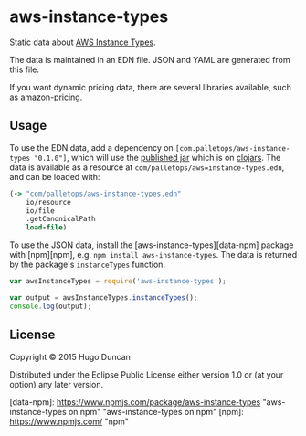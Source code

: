 # aws-instance-types

Static data about [AWS Instance Types][aws-instance-types].

The data is maintained in an EDN file.  JSON and YAML are generated
from this file.

If you want dynamic pricing data, there are several libraries
available, such as [amazon-pricing][amazon-pricing].

## Usage

To use the EDN data, add a dependency on
`[com.palletops/aws-instance-types "0.1.0"]`, which will use the
[published jar][data-edn] which is on [clojars][clojars].  The data is available
as a resource at `com/palletops/aws=instance-types.edn`, and can be loaded with:

```clj
(-> "com/palletops/aws-instance-types.edn"
    io/resource
    io/file
    .getCanonicalPath
    load-file)
```

To use the JSON data, install the [aws-instance-types][data-npm]
package with [npm][npm], e.g. `npm install aws-instance-types`.  The
data is returned by the package's `instanceTypes` function.

```js
var awsInstanceTypes = require('aws-instance-types');

var output = awsInstanceTypes.instanceTypes();
console.log(output);
```

## License

Copyright © 2015 Hugo Duncan

Distributed under the Eclipse Public License either version 1.0 or (at
your option) any later version.


[aws-instance-types]: http://aws.amazon.com/ec2/instance-types/#instance-type-matrix "AWS Instance types"
[amazon-pricing]: https://github.com/CloudHealth/amazon-pricing "Amazon pricing GEM from CloudHealth"
[clojars]: https://clojars.org/ "Clojars"
[data-edn]: https://clojars.org/com.palletops/aws-instance-types "aws-instance-types on clojars"
[data-npm]: https://www.npmjs.com/package/aws-instance-types "aws-instance-types on npm" "aws-instance-types on npm"
[npm]: https://www.npmjs.com/ "npm"
